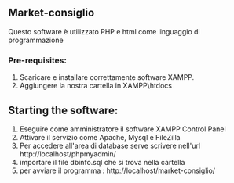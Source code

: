 ## Market-consiglio
Questo software è utilizzato PHP e html come linguaggio di programmazione
### Pre-requisites:
1. Scaricare e installare correttamente software XAMPP.
2. Aggiungere la nostra cartella in XAMPP\htdocs
## Starting the software:
1. Eseguire come amministratore il software XAMPP Control Panel 
2. Attivare il servizio come Apache, Mysql e FileZilla
3. Per accedere all'area di database serve scrivere nell'url http://localhost/phpmyadmin/ 
4. importare il file dbinfo.sql che si trova nella cartella
5. per avviare il programma : http://localhost/market-consiglio/
